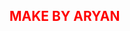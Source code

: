 <html>
<head>
  <style>
    h2{
      color:red;
      }
  </style>
</head>
<body>
<h2>MAKE BY ARYAN</h2>
  
</body>



  
</html>
